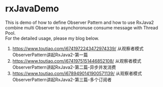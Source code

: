 # rxJavaDemo
This is demo of how to define Observer Pattern and how to use RxJava2 combine multi Observer to asynchoronuse consume message with Thread Pool.
<br/> For the detailed usage, please my blog below.
1. https://www.toutiao.com/i6741972243472974339/ 从观察者模式ObserverPattern讲起RxJava2-第一篇
2. https://www.toutiao.com/i6741975151446852108/ 从观察者模式ObserverPattern讲起RxJava2-第二篇-异步并发消费
3. https://www.toutiao.com/i6789490141900571139/ 从观察者模式ObserverPattern讲起RxJava2-第三篇-多个订阅者
